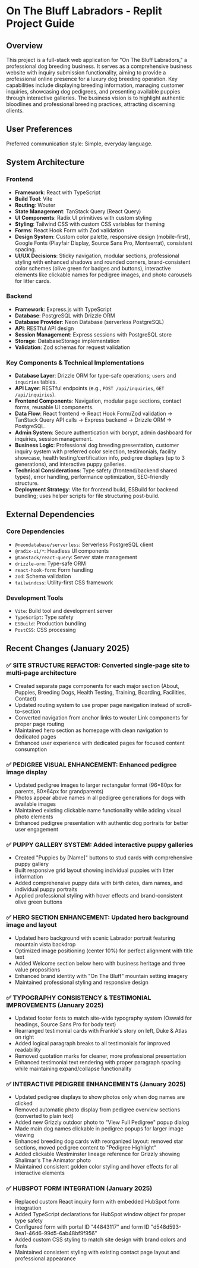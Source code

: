 # On The Bluff Labradors - Replit Project Guide

## Overview
This project is a full-stack web application for "On The Bluff Labradors," a professional dog breeding business. It serves as a comprehensive business website with inquiry submission functionality, aiming to provide a professional online presence for a luxury dog breeding operation. Key capabilities include displaying breeding information, managing customer inquiries, showcasing dog pedigrees, and presenting available puppies through interactive galleries. The business vision is to highlight authentic bloodlines and professional breeding practices, attracting discerning clients.

## User Preferences
Preferred communication style: Simple, everyday language.

## System Architecture

### Frontend
- **Framework**: React with TypeScript
- **Build Tool**: Vite
- **Routing**: Wouter
- **State Management**: TanStack Query (React Query)
- **UI Components**: Radix UI primitives with custom styling
- **Styling**: Tailwind CSS with custom CSS variables for theming
- **Forms**: React Hook Form with Zod validation
- **Design System**: Custom color palette, responsive design (mobile-first), Google Fonts (Playfair Display, Source Sans Pro, Montserrat), consistent spacing.
- **UI/UX Decisions**: Sticky navigation, modular sections, professional styling with enhanced shadows and rounded corners, brand-consistent color schemes (olive green for badges and buttons), interactive elements like clickable names for pedigree images, and photo carousels for litter cards.

### Backend
- **Framework**: Express.js with TypeScript
- **Database**: PostgreSQL with Drizzle ORM
- **Database Provider**: Neon Database (serverless PostgreSQL)
- **API**: RESTful API design
- **Session Management**: Express sessions with PostgreSQL store
- **Storage**: DatabaseStorage implementation
- **Validation**: Zod schemas for request validation

### Key Components & Technical Implementations
- **Database Layer**: Drizzle ORM for type-safe operations; `users` and `inquiries` tables.
- **API Layer**: RESTful endpoints (e.g., `POST /api/inquiries`, `GET /api/inquiries`).
- **Frontend Components**: Navigation, modular page sections, contact forms, reusable UI components.
- **Data Flow**: React frontend -> React Hook Form/Zod validation -> TanStack Query API calls -> Express backend -> Drizzle ORM -> PostgreSQL.
- **Admin System**: Secure authentication with bcrypt, admin dashboard for inquiries, session management.
- **Business Logic**: Professional dog breeding presentation, customer inquiry system with preferred color selection, testimonials, facility showcase, health testing/certification info, pedigree displays (up to 3 generations), and interactive puppy galleries.
- **Technical Considerations**: Type safety (frontend/backend shared types), error handling, performance optimization, SEO-friendly structure.
- **Deployment Strategy**: Vite for frontend build, ESBuild for backend bundling; uses helper scripts for file structuring post-build.

## External Dependencies

### Core Dependencies
- `@neondatabase/serverless`: Serverless PostgreSQL client
- `@radix-ui/*`: Headless UI components
- `@tanstack/react-query`: Server state management
- `drizzle-orm`: Type-safe ORM
- `react-hook-form`: Form handling
- `zod`: Schema validation
- `tailwindcss`: Utility-first CSS framework

### Development Tools
- `Vite`: Build tool and development server
- `TypeScript`: Type safety
- `ESBuild`: Production bundling
- `PostCSS`: CSS processing

## Recent Changes (January 2025)

### ✅ **SITE STRUCTURE REFACTOR**: Converted single-page site to multi-page architecture
- Created separate page components for each major section (About, Puppies, Breeding Dogs, Health Testing, Training, Boarding, Facilities, Contact)
- Updated routing system to use proper page navigation instead of scroll-to-section
- Converted navigation from anchor links to wouter Link components for proper page routing
- Maintained hero section as homepage with clean navigation to dedicated pages
- Enhanced user experience with dedicated pages for focused content consumption

### ✅ **PEDIGREE VISUAL ENHANCEMENT**: Enhanced pedigree image display
- Updated pedigree images to larger rectangular format (96×80px for parents, 80×64px for grandparents)
- Photos appear above names in all pedigree generations for dogs with available images
- Maintained existing clickable name functionality while adding visual photo elements
- Enhanced pedigree presentation with authentic dog portraits for better user engagement

### ✅ **PUPPY GALLERY SYSTEM**: Added interactive puppy galleries
- Created "Puppies by [Name]" buttons to stud cards with comprehensive puppy gallery
- Built responsive grid layout showing individual puppies with litter information
- Added comprehensive puppy data with birth dates, dam names, and individual puppy portraits
- Applied professional styling with hover effects and brand-consistent olive green buttons

### ✅ **HERO SECTION ENHANCEMENT**: Updated hero background image and layout
- Updated hero background with scenic Labrador portrait featuring mountain vista backdrop
- Optimized image positioning (center 10%) for perfect alignment with title text
- Added Welcome section below hero with business heritage and three value propositions
- Enhanced brand identity with "On The Bluff" mountain setting imagery
- Maintained professional styling and responsive design

### ✅ **TYPOGRAPHY CONSISTENCY & TESTIMONIAL IMPROVEMENTS** (January 2025)
- Updated footer fonts to match site-wide typography system (Oswald for headings, Source Sans Pro for body text)
- Rearranged testimonial cards with Frankie's story on left, Duke & Atlas on right
- Added logical paragraph breaks to all testimonials for improved readability
- Removed quotation marks for cleaner, more professional presentation
- Enhanced testimonial text rendering with proper paragraph spacing while maintaining expand/collapse functionality

### ✅ **INTERACTIVE PEDIGREE ENHANCEMENTS** (January 2025)
- Updated pedigree displays to show photos only when dog names are clicked
- Removed automatic photo display from pedigree overview sections (converted to plain text)
- Added new Grizzly outdoor photo to "View Full Pedigree" popup dialog
- Made main dog names clickable in pedigree popups for larger image viewing
- Enhanced breeding dog cards with reorganized layout: removed star sections, moved pedigree content to "Pedigree Highlight"
- Added clickable Westminster lineage reference for Grizzly showing Shalimar's The Animator photo
- Maintained consistent golden color styling and hover effects for all interactive elements

### ✅ **HUBSPOT FORM INTEGRATION** (January 2025)
- Replaced custom React inquiry form with embedded HubSpot form integration
- Added TypeScript declarations for HubSpot window object for proper type safety
- Configured form with portal ID "44843117" and form ID "d548d593-9ea1-46d6-99d5-6ab48bf9f956"
- Added custom CSS styling to match site design with brand colors and fonts
- Maintained consistent styling with existing contact page layout and professional appearance